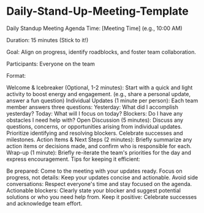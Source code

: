 # Daily-Stand-Up-Meeting-Template
Daily Standup Meeting Agenda
Time: [Meeting Time] (e.g., 10:00 AM)

Duration: 15 minutes (Stick to it!)

Goal: Align on progress, identify roadblocks, and foster team collaboration.

Participants: Everyone on the team

Format:

Welcome & Icebreaker (Optional, 1-2 minutes): Start with a quick and light activity to boost energy and engagement. (e.g., share a personal update, answer a fun question)
Individual Updates (1 minute per person): Each team member answers three questions:
Yesterday: What did I accomplish yesterday?
Today: What will I focus on today?
Blockers: Do I have any obstacles I need help with?
Open Discussion (5 minutes): Discuss any questions, concerns, or opportunities arising from individual updates.
Prioritize identifying and resolving blockers.
Celebrate successes and milestones.
Action Items & Next Steps (2 minutes): Briefly summarize any action items or decisions made, and confirm who is responsible for each.
Wrap-up (1 minute): Briefly re-iterate the team's priorities for the day and express encouragement.
Tips for keeping it efficient:

Be prepared: Come to the meeting with your updates ready.
Focus on progress, not details: Keep your updates concise and actionable.
Avoid side conversations: Respect everyone's time and stay focused on the agenda.
Actionable blockers: Clearly state your blocker and suggest potential solutions or who you need help from.
Keep it positive: Celebrate successes and acknowledge team effort.
